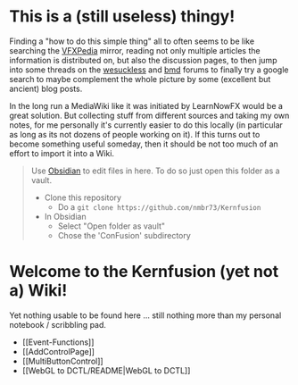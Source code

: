 
# This is a (still useless) thingy!

Finding a "how to do this simple thing" all to often seems to be like searching the [VFXPedia](https://www.steakunderwater.com/VFXPedia/96.0.243.189/index4875.html?title=Main_Page) mirror, reading not only multiple articles the information is distributed on, but also the discussion pages, to then jump into some threads on the [wesuckless](https://www.steakunderwater.com/wesuckless/) and [bmd](https://forum.blackmagicdesign.com) forums to finally try a google search to maybe complement the whole picture by some (excellent but ancient) blog posts.

In the long run a MediaWiki like it was initiated by LearnNowFX would be a great solution. But collecting stuff from different sources and taking my own notes, for me personally it's currently easier to do this locally (in particular as long as its not dozens of people working on it). If this turns out to become something useful someday, then it should be not too much of an effort to import it into a Wiki.

> Use [Obsidian](https://obsidian.md) to edit files in here. To do so just open this folder as a vault.
>
> - Clone this repository
>   - Do a `git clone https://github.com/nmbr73/Kernfusion`
> - In Obsidian
>   - Select "Open folder as vault"
>   - Chose the 'ConFusion' subdirectory

# Welcome to the Kernfusion (yet not a) Wiki!

Yet nothing usable to be found here ... still nothing more than my personal notebook / scribbling pad.

* [[Event-Functions]]
* [[AddControlPage]]
* [[MultiButtonControl]]
* [[WebGL to DCTL/README|WebGL to DCTL]]
